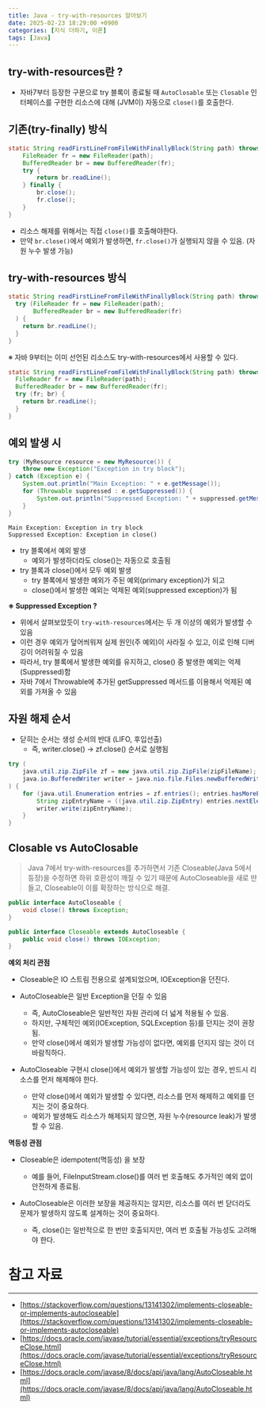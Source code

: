 ```yaml
---
title: Java - try-with-resources 알아보기
date: 2025-02-23 18:29:00 +0900
categories: [지식 더하기, 이론]
tags: [Java]
---
```


## try-with-resources란 ?
- 자바7부터 등장한 구문으로 try 블록이 종료될 때 `AutoClosable` 또는 `Closable` 인터페이스를 구현한 리소스에 대해 (JVM이) 자동으로 `close()`를 호출한다.

## 기존(try-finally) 방식
```java
static String readFirstLineFromFileWithFinallyBlock(String path) throws IOException {
    FileReader fr = new FileReader(path);
    BufferedReader br = new BufferedReader(fr);
    try {
        return br.readLine();
    } finally {
        br.close();
        fr.close();
    }
}
```

- 리소스 해제를 위해서는 직접 `close()`를 호출해야한다.
- 만약 `br.close()`에서 예외가 발생하면, `fr.close()`가 실행되지 않을 수 있음. (자원 누수 발생 가능)

## try-with-resources 방식
```java
static String readFirstLineFromFileWithFinallyBlock(String path) throws IOException {
  try (FileReader fr = new FileReader(path);
       BufferedReader br = new BufferedReader(fr)
  ) {
    return br.readLine();
  }
}
```
※ 자바 9부터는 이미 선언된 리소스도 try-with-resources에서 사용할 수 있다.
```java
static String readFirstLineFromFileWithFinallyBlock(String path) throws IOException {
  FileReader fr = new FileReader(path);
  BufferedReader br = new BufferedReader(fr);
  try (fr; br) {
    return br.readLine();
  }
}
```

## 예외 발생 시

```java
try (MyResource resource = new MyResource()) {
    throw new Exception("Exception in try block");
} catch (Exception e) {
    System.out.println("Main Exception: " + e.getMessage());
    for (Throwable suppressed : e.getSuppressed()) {
        System.out.println("Suppressed Exception: " + suppressed.getMessage());
    }
}
```

```
Main Exception: Exception in try block
Suppressed Exception: Exception in close()
```

- try 블록에서 예외 발생
  - 예외가 발생하더라도 close()는 자동으로 호출됨
- try 블록과 close()에서 모두 예외 발생
  - try 블록에서 발생한 예외가 주된 예외(primary exception)가 되고
  - close()에서 발생한 예외는 억제된 예외(suppressed exception)가 됨

**※ Suppressed Exception ?**
- 위에서 살펴보았듯이 `try-with-resources`에서는 두 개 이상의 예외가 발생할 수 있음
- 이런 경우 예외가 덮어씌워져 실제 원인(주 예외)이 사라질 수 있고, 이로 인해 디버깅이 어려워질 수 있음
- 따라서, try 블록에서 발생한 예외를 유지하고, close() 중 발생한 예외는 억제(Suppressed)함
- 자바 7에서 Throwable에 추가된 getSuppressed 메서드를 이용해서 억제된 예외를 가져올 수 있음

## 자원 해제 순서
- 닫히는 순서는 생성 순서의 반대 (LIFO, 후입선출)
  - 즉, writer.close() → zf.close() 순서로 실행됨

```java
try (
    java.util.zip.ZipFile zf = new java.util.zip.ZipFile(zipFileName);
    java.io.BufferedWriter writer = java.nio.file.Files.newBufferedWriter(outputFilePath, charset)
) {
    for (java.util.Enumeration entries = zf.entries(); entries.hasMoreElements();) {
        String zipEntryName = ((java.util.zip.ZipEntry) entries.nextElement()).getName();
        writer.write(zipEntryName);
    }
}
```
## Closable vs AutoClosable
> Java 7에서 try-with-resources를 추가하면서 기존 Closeable(Java 5에서 등장)을 수정하면 하위 호환성이 깨질 수 있기 때문에 AutoCloseable을 새로 만들고, Closeable이 이를 확장하는 방식으로 해결.

```java
public interface AutoCloseable {
    void close() throws Exception;
}
```

```java
public interface Closeable extends AutoCloseable {
    public void close() throws IOException;
}
```

**예외 처리 관점**
- Closeable은 IO 스트림 전용으로 설계되었으며, IOException을 던진다.
- AutoCloseable은 일반 Exception을 던질 수 있음
  - 즉, AutoCloseable은 일반적인 자원 관리에 더 넓게 적용될 수 있음.
  - 하지만, 구체적인 예외(IOException, SQLException 등)를 던지는 것이 권장됨.
  - 만약 close()에서 예외가 발생할 가능성이 없다면, 예외를 던지지 않는 것이 더 바람직하다.

- AutoCloseable 구현시 close()에서 예외가 발생할 가능성이 있는 경우, 반드시 리소스를 먼저 해제해야 한다.
  - 만약 close()에서 예외가 발생할 수 있다면, 리소스를 먼저 해제하고 예외를 던지는 것이 중요하다.
  - 예외가 발생해도 리소스가 해제되지 않으면, 자원 누수(resource leak)가 발생할 수 있음.

**멱등성 관점**
- Closeable은 idempotent(멱등성) 을 보장
  - 예를 들어, FileInputStream.close()를 여러 번 호출해도 추가적인 예외 없이 안전하게 종료됨.

- AutoCloseable은 이러한 보장을 제공하지는 않지만, 리소스를 여러 번 닫더라도 문제가 발생하지 않도록 설계하는 것이 중요하다.
  - 즉, close()는 일반적으로 한 번만 호출되지만, 여러 번 호출될 가능성도 고려해야 한다.


# 참고 자료
---
- [https://stackoverflow.com/questions/13141302/implements-closeable-or-implements-autocloseable](https://stackoverflow.com/questions/13141302/implements-closeable-or-implements-autocloseable)
- [https://docs.oracle.com/javase/tutorial/essential/exceptions/tryResourceClose.html](https://docs.oracle.com/javase/tutorial/essential/exceptions/tryResourceClose.html)
- [https://docs.oracle.com/javase/8/docs/api/java/lang/AutoCloseable.html](https://docs.oracle.com/javase/8/docs/api/java/lang/AutoCloseable.html)
